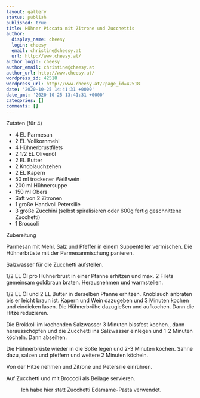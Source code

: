 ```yaml
---
layout: gallery
status: publish
published: true
title: Hühner Piccata mit Zitrone und Zucchettis
author:
  display_name: cheesy
  login: cheesy
  email: christine@cheesy.at
  url: http://www.cheesy.at/
author_login: cheesy
author_email: christine@cheesy.at
author_url: http://www.cheesy.at/
wordpress_id: 42518
wordpress_url: http://www.cheesy.at/?page_id=42518
date: '2020-10-25 14:41:31 +0000'
date_gmt: '2020-10-25 13:41:31 +0000'
categories: []
comments: []
---
```

<!-- wp:paragraph -->
Zutaten (für 4)
<!-- /wp:paragraph -->
<!-- wp:list -->
- 4 EL Parmesan
- 2 EL Vollkornmehl
- 4 Hühnerbrustfilets
- 2 1/2 EL Olivenöl
- 2 EL Butter
- 2 Knoblauchzehen
- 2 EL Kapern
- 50 ml trockener Weißwein
- 200 ml Hühnersuppe
- 150 ml Obers
- Saft von 2 Zitronen
- 1 große Handvoll Petersilie
- 3 große Zucchini (selbst spiralisieren oder 600g fertig geschnittene Zucchetti)
- 1 Broccoli
<!-- /wp:list -->
<!-- wp:paragraph -->
Zubereitung
<!-- /wp:paragraph -->
<!-- wp:paragraph -->
Parmesan mit Mehl, Salz und Pfeffer in einem Suppenteller vermischen. Die Hühnerbrüste mit der Parmesanmischung panieren.
<!-- /wp:paragraph -->
<!-- wp:paragraph -->
Salzwasser für die Zucchetti aufstellen.
<!-- /wp:paragraph -->
<!-- wp:paragraph -->
1/2 EL Öl pro Hühnerbrust in einer Pfanne erhitzen und max. 2 Filets gemeinsam goldbraun braten. Herausnehmen und warmstellen.
<!-- /wp:paragraph -->
<!-- wp:paragraph -->
1/2 EL Öl und 2 EL Butter in derselben Pfanne erhitzen. Knoblauch anbraten bis er leicht braun ist. Kapern und Wein dazugeben und 3 Minuten kochen und eindicken lasen. Die Hühnerbrühe dazugießen und aufkochen. Dann die Hitze reduzieren.
<!-- /wp:paragraph -->
<!-- wp:paragraph -->
Die Brokkoli im kochenden Salzwasser 3 Minuten bissfest kochen., dann herausschöpfen und die Zucchetti ins Salzwasser einlegen und 1-2 Minuten köcheln. Dann abseihen.
<!-- /wp:paragraph -->
<!-- wp:paragraph -->
Die Hühnerbrüste wieder in die Soße legen und 2-3 Minuten kochen. Sahne dazu, salzen und pfeffern und weitere 2 Minuten köcheln.
<!-- /wp:paragraph -->
<!-- wp:paragraph -->
Von der Hitze nehmen und Zitrone und Petersilie einrühren.
<!-- /wp:paragraph -->
<!-- wp:paragraph -->
Auf Zucchetti und mit Broccoli als Beilage servieren.
<!-- /wp:paragraph -->
<!-- wp:image {"id":42519} -->
<figure class="wp-block-image"><img src="http://www.cheesy.at/wp-content/uploads/Hu%CC%88hner-Piccata-1.jpg" alt="" class="wp-image-42519"><br>
<figcaption>Ich habe hier statt Zucchetti Edamame-Pasta verwendet.</figcaption>
</figure>
<!-- /wp:image -->
<!-- wp:paragraph -->
<!-- /wp:paragraph -->
